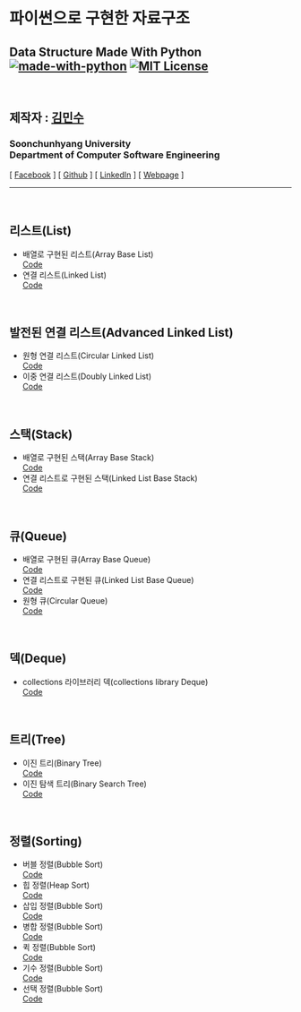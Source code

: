 파이썬으로 구현한 자료구조
================================
Data Structure Made With Python<br/>
[![made-with-python](https://img.shields.io/badge/Made%20with-Python-1f425f.svg)](https://www.python.org/)
[![MIT License](https://img.shields.io/badge/license-MIT-blue.svg)](https://opensource.org/licenses/MIT)
---------------------------------

<br/>

## 제작자 : [김민수](https://github.com/alstn2468)
### Soonchunhyang University<br/>Department of Computer Software Engineering
[ [Facebook](https://www.facebook.com/profile.php?id=100003769223078) ]
[ [Github](https://github.com/alstn2468) ]
[ [LinkedIn](https://www.linkedin.com/in/minsu-kim-336289160/) ]
[ [Webpage](https://kimminsu.ml) ]<br/>
- - -

<br/>

## 리스트(List)
- 배열로 구현된 리스트(Array Base List)<br/>
[Code](https://github.com/alstn2468/Python_Data_Structure/blob/master/List/ArrayBaseList.py)
- 연결 리스트(Linked List)<br/>
[Code](https://github.com/alstn2468/Python_Data_Structure/blob/master/List/LinkedList.py)

<br/>

## 발전된 연결 리스트(Advanced Linked List)
- 원형 연결 리스트(Circular Linked List)<br/>
[Code](https://github.com/alstn2468/Python_Data_Structure/blob/master/AdvancedLinkedList/CircularLinkedList.py)
- 이중 연결 리스트(Doubly Linked List)<br/>
[Code](https://github.com/alstn2468/Python_Data_Structure/blob/master/AdvancedLinkedList/DoublyLinkedList.py)

<br/>

## 스택(Stack)
- 배열로 구현된 스택(Array Base Stack)<br/>
[Code](https://github.com/alstn2468/Python_Data_Structure/blob/master/Stack/ArrayBaseStack.py)
- 연결 리스트로 구현된 스택(Linked List Base Stack)<br/>
[Code](https://github.com/alstn2468/Python_Data_Structure/blob/master/Stack/LinkedListBaseStack.py)

<br/>

## 큐(Queue)
- 배열로 구현된 큐(Array Base Queue)<br/>
[Code](https://github.com/alstn2468/Python_Data_Structure/blob/master/Queue/ArrayBaseQueue.py)
- 연결 리스트로 구현된 큐(Linked List Base Queue)<br/>
[Code](https://github.com/alstn2468/Python_Data_Structure/blob/master/Queue/LinkedListBaseQueue.py)
- 원형 큐(Circular Queue)<br/>
[Code](https://github.com/alstn2468/Python_Data_Structure/blob/master/Queue/CircularQueue.py)

<br/>

## 덱(Deque)
- collections 라이브러리 덱(collections library Deque)<br/>
[Code](https://github.com/alstn2468/Python_Data_Structure/blob/master/Deque/Deque.py)

<br/>

## 트리(Tree)
- 이진 트리(Binary Tree)<br/>
[Code](https://github.com/alstn2468/Python_Data_Structure/blob/master/Tree/BinaryTree.py)
- 이진 탐색 트리(Binary Search Tree)<br/>
[Code](https://github.com/alstn2468/Python_Data_Structure/blob/master/Tree/BinarySearchTree.py)

<br/>

## 정렬(Sorting)
- 버블 정렬(Bubble Sort)<br/>
[Code](https://github.com/alstn2468/Python_Data_Structure/blob/master/Sorting/BubbleSort.py)
- 힙 정렬(Heap Sort)<br/>
[Code](https://github.com/alstn2468/Python_Data_Structure/blob/master/Sorting/HeapSort.py)
- 삽입 정렬(Bubble Sort)<br/>
[Code](https://github.com/alstn2468/Python_Data_Structure/blob/master/Sorting/InsertionSort.py)
- 병합 정렬(Bubble Sort)<br/>
[Code](https://github.com/alstn2468/Python_Data_Structure/blob/master/Sorting/MergeSort.py)
- 퀵 정렬(Bubble Sort)<br/>
[Code](https://github.com/alstn2468/Python_Data_Structure/blob/master/Sorting/QuickSort.py)
- 기수 정렬(Bubble Sort)<br/>
[Code](https://github.com/alstn2468/Python_Data_Structure/blob/master/Sorting/RadixSort.py)
- 선택 정렬(Bubble Sort)<br/>
[Code](https://github.com/alstn2468/Python_Data_Structure/blob/master/Sorting/SelectionSort.py)
